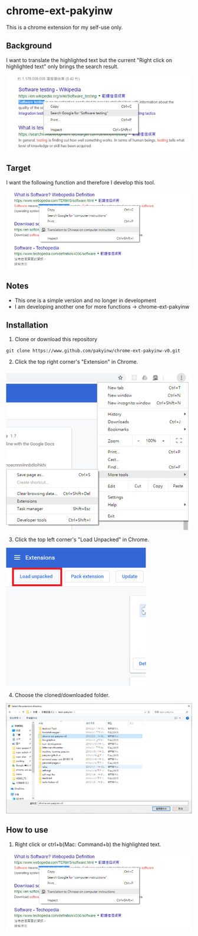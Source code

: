 # chrome-ext-pakyinw
This is a chrome extension for my self-use only. 

## Background
I want to translate the highlighted text but the current "Right click on highlighted text" only brings the search result.

![Current chrome function](manual/instruction1.png)

## Target
I want the following function and therefore I develop this tool.

![Desired function](manual/instruction2.png)

## Notes
- This one is a simple version and no longer in development
- I am developing another one for more functions -> chrome-ext-pakyinw

## Installation
1. Clone or download this repository
```
git clone https://www.github.com/pakyinw/chrome-ext-pakyinw-v0.git
```

2. Click the top right corner's "Extension" in Chrome.

![Extension](manual/instruction3.png)

3. Click the top left corner's "Load Unpacked" in Chrome.

![Load Unpacked](manual/instruction4.png)

4. Choose the cloned/downloaded folder.

![Choose folder](manual/instruction5.png)

## How to use
1. Right click or ctrl+b(Mac: Command+b) the highlighted text.

![Translate](manual/instruction2.png)
